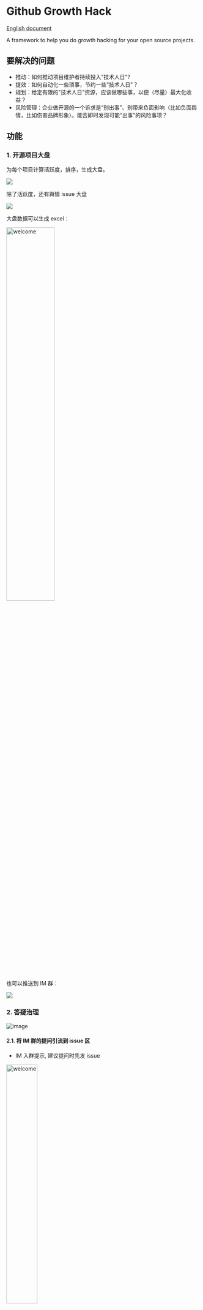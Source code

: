 # Github Growth Hack

[English document](README-en.md)

A framework to help you do growth hacking for your open source projects.

## 要解决的问题

- 推动：如何推动项目维护者持续投入"技术人日"?
- 提效：如何自动化一些琐事，节约一些"技术人日"？
- 规划：给定有限的"技术人日"资源，应该做哪些事，以便（尽量）最大化收益？
- 风险管理：企业做开源的一个诉求是“别出事”、别带来负面影响（比如负面舆情，比如伤害品牌形象）。能否即时发现可能“出事”的风险事项？

## 功能

### 1. 开源项目大盘

为每个项目计算活跃度，排序，生成大盘。

![](grafana.png)

除了活跃度，还有舆情 issue 大盘

![](https://user-images.githubusercontent.com/26001097/157366957-6fb03357-97e0-47b3-80e5-e8b8c88ad96e.png)

大盘数据可以生成 excel：

 <img src="https://user-images.githubusercontent.com/26001097/183243770-fb9a9805-f9e3-4750-b551-c29a46385248.png" width = "50%" height = "50%" alt="welcome" align=center />

也可以推送到 IM 群：

![](https://user-images.githubusercontent.com/26001097/156523792-34acd5ac-577e-4981-b026-3f26361e46db.png)

### 2. 答疑治理

![image](https://user-images.githubusercontent.com/26001097/158101918-4073f091-90e0-4e92-ae70-b6d9dead0676.png)

#### 2.1. 将 IM 群的提问引流到 issue 区

- IM 入群提示, 建议提问时先发 issue

 <img src="https://user-images.githubusercontent.com/26001097/157403838-3d789e25-e9cc-4fdf-9606-59894feaa0e6.png" width = "40%" height = "40%" alt="welcome" align=center />

- 用户艾特机器人，可以查看使用帮助

#### 2.2. 推动 owner 回复 issue

- 带着 issue 艾特机器人，机器人开始帮忙催 owner 回 issue

- 定时催促，直到回复了 issue

- 如果长时间不回复，舆情风险上升，机器人会在别的群里也催促 owner

#### 2.3. issue assigned 群聊提醒

issue 被 assign 后，在 IM 群中提醒当事人。
![image](https://user-images.githubusercontent.com/26001097/157380722-b9dac88a-b8cb-48ef-bccf-5536db319264.png)

#### 2.4. 舆情 issue 治理

我们定义舆情 issue 有不同等级：
| level | 标准 |
| -- | -- |
| 1 | 有用户在群里贴出来 issue 、寻求解答 |
| 2 | 有用户在群里贴出来 issue 、寻求解答，但催促 owner 后仍未回复。 |
| 3 | 5 天没人回复的 issue |
| 4 | 30 天没人回复的 issue |

基于上述抽象，本工具提供了治理舆情 issue 的解决方案

##### 2.4.1. 舆情 issue 扫描、报警

定期找出长时间未回复的 issue，在大群中报警，通知项目维护者。

 <img src="https://user-images.githubusercontent.com/26001097/156523399-c044b214-c454-46dd-a71f-77bde5b73121.png" width = "40%" height = "40%" alt="welcome" align=center />

![](https://user-images.githubusercontent.com/26001097/156515698-ebaf02ab-5ffe-4fb9-9201-a76e44274d3a.png)

##### 2.4.2. 小群预报警

在大群报警之前，可以提前 1 天在小群友情提醒，更加人性化。

![image](https://user-images.githubusercontent.com/26001097/157793252-e07aec12-df0d-4128-b790-0d31f1bd31a3.png)

### 3. 活跃度检查: liveness check
 <img src="https://user-images.githubusercontent.com/26001097/183243558-d4c59600-e232-40ae-8fae-a48f22263437.png" width = "50%" height = "50%" alt="welcome" align=center />

机器人会定期对所有开源项目进行“活跃度检查”，如果项目长期缺少维护、不处理舆情 issue，会被自动判定为“腐烂级”项目。

判定规则：

- 项目连续 4 周活跃度达不到 20

- 项目存在 30 天以上未回复的 issue

达到上述两个条件就定性为“腐烂级”项目，机器人会建议限期整改，否则归档。

整改期可以每隔 xx 天投诉升级、抄送主管。整改期过后如果仍未解决，将启动垃圾回收流程，对项目进行归档。

### 4. Readiness check
### 5. 项目管理机器人
推动别人太麻烦了，交给机器人去做吧！

- 开周会前，自动询问当事人进展
- 写周报前，自动询问当事人进展

 <img src="https://user-images.githubusercontent.com/26001097/183242835-dc46c836-6f3c-48b3-9d80-ade6ebf40492.png" width = "50%" height = "50%" alt="welcome" align=center />

- 每周组织社区会议

 <img src="https://user-images.githubusercontent.com/26001097/183243067-3d8ee469-b565-4b64-83b0-6e5dcb97b2f2.png" width = "50%" height = "50%" alt="welcome" align=center />

 <img src="https://user-images.githubusercontent.com/26001097/183243113-ffc68e99-554b-420f-a7b5-82dbb795083a.png" width = "50%" height = "50%" alt="welcome" align=center />


- [ ] 集成进 github issues, 自动追踪已 assign 的高优先级 issue

## 使用文档

见[英文文档](README-en.md#usage) ，暂未翻译。

## 活跃度指标说明

 <img src="https://user-images.githubusercontent.com/26001097/158004228-3bf9b244-f64f-4017-9827-6edbd981b66d.png" width = "200%" height = "200%" alt="score" align=center />

<!-- Score = C_{issue-comment} + 2*C_{open-issue}\\
\ \ \ \ \ \ +3*C_{open-pr}+4*C_{review-comment} \\
\ \ \ \ \ \ + 2*C_{pr-merged}+ C_{watch} \\
\ \ \ \ \ \ + 2*C_{fork} + 5 *C_{new-contributors}\\
\ \ \ \ \ \ - 5* C_{issues-without-comment-for-5-days}\\
\ \ \ \ \ \ - 7* C_{issues-without-comment-for-30-days}\\ -->

详见[活跃度指标设计 v2](https://github.com/seeflood/github-weekly-statistics/issues/2)


## Roadmap

### P0
- 周报机器人
  - [ ] 现在的周报只有活跃度数字，没有文字描述项目进展。可以自动生成周报/双周报/月报，描述关键进展

- 完善答疑治理功能

  - [ ] 帮群友催 owner 回 issue
  - [ ] 帮提问的群友搜索文档和 issue 区
  - [ ] 尝试回答群友的问题，如果解答不了则建议发 issue/艾特项目维护者/不说话。
  - [ ] 在提问的 issue 下面回复，帮忙搜索文档和 issue 区

- 让已有功能更自动化
  - [ ] 通过 github workflow 执行定时任务，定时扫描
  - [ ] 让用户 fork 项目后改下配置就能用
  - [ ] 统计月活跃贡献者(MAC)自动入库
  - [ ] 自动生成周报图片、群发
  - [ ] 自动生成月报图片、群发
  - [ ] 一条命令部署
  - [ ] grafana 配置更新，增强功能

### P1

#### 声明对项目的预期

- 支持在配置文件中声明项目分级、对它的活跃度期望、是否需要运营推广

#### 控制器模式

根据对项目的预期，由控制器监控状态，当状态不符合预期时进行干预。类似于 k8s 的控制器模式

##### 项目促活

- [ ] 根据配置，监控项目的月活跃度，如果符合预期则什么都不做；如果不符合预期，则给出专家建议，比如建议回复或者关闭这几个 issue ，回复之后下周活跃度上升、月活就能上升。
      可以每周一发布，激励本周工作。
  - [ ] 对每件事建模，耗时 v, 带来价值 w; 问题变成：给定有限 V, 求最优解 W, 动态规划问题。

- [ ] 事前预测、预防: 如果预测到本周结束后可能达不到预期状态，系统应该在周中就进行 push, 推荐接下来 2 天做哪些事

##### 运营机器人

- 社区任务(help wanted issues)推广
  - [ ] 推荐社区任务
        比如每周五推荐一些社区任务，或者艾特机器人、机器人推荐一些社区任务
  - [ ] 自动把社区任务包装成运营文案
  - [ ] 自动把文案群发到微信群、钉钉群
- 任务推广后 A/B 测试，通过数据证明效果

比如机器人 1 通过策略 1 推广，人类通过策略 2 推广，两者推广的任务集合不一样，并且推广时间不一样（比如轮流，单周由机器人推广，双周由人做推广）
每个月进行推广数据对比，找出优势策略

- 像 vtuber 一样有虚拟形象
- IM 气氛组，对话、欢迎、活跃气氛
  需要调研，因为机器人可能说错话、有政治不正确风险，可能只适合熟人小群

#### 引流数据分析

定期分析 [仓库 uv 和 star 率](https://github.com/seeflood/github-growth-hack/issues/2#issuecomment-1013903441) ，从而分析运营活动的引流效果；

#### Readiness check

对项目进行健康检查，判断是否达到“适合运营宣传”的标准

#### 文档治理

### P2

- 帮助新项目快速搭建一套 github workflow
  - [ ] workflow for 文档治理
  - [ ] workflow for golang 
  - [ ] workflow for java
  - [ ] workflow for chores

- 帮助新项目快速搭建一套 make 脚本，方便本地开发
  - [ ] make 模板

- 专家建议：自动分析瓶颈指标，给出建议

  比如平均回复时间太长;
  比如非 Member 提的 issue 较少，说明用户少，或者用户提问不在 github ;

~~- 互联网舆情监控~~

- 代码敏感信息扫描

避免提交的代码中有敏感信息，即时阻止提交

- 法律合规扫描

扫描依赖代码的许可证，是否有侵犯知识产权风险
